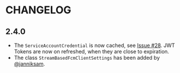 # CHANGELOG #

## 2.4.0 ##

* The ``ServiceAccountCredential`` is now cached, see [Issue #28](https://github.com/bytefish/FcmSharp/issues/28). JWT Tokens are now on refreshed, when they are close to expiration.
* The class ``StreamBasedFcmClientSettings`` has been added by [@janniksam](https://github.com/janniksam).